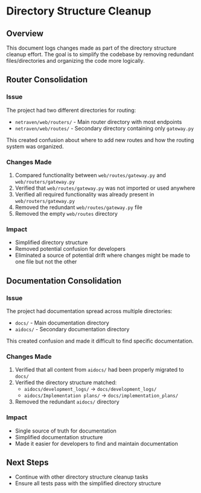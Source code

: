 # Directory Structure Cleanup

## Overview

This document logs changes made as part of the directory structure cleanup effort. The goal is to simplify the codebase by removing redundant files/directories and organizing the code more logically.

## Router Consolidation

### Issue
The project had two different directories for routing:
- `netraven/web/routers/` - Main router directory with most endpoints
- `netraven/web/routes/` - Secondary directory containing only `gateway.py`

This created confusion about where to add new routes and how the routing system was organized.

### Changes Made
1. Compared functionality between `web/routes/gateway.py` and `web/routers/gateway.py`
2. Verified that `web/routes/gateway.py` was not imported or used anywhere
3. Verified all required functionality was already present in `web/routers/gateway.py`
4. Removed the redundant `web/routes/gateway.py` file
5. Removed the empty `web/routes` directory

### Impact
- Simplified directory structure
- Removed potential confusion for developers
- Eliminated a source of potential drift where changes might be made to one file but not the other

## Documentation Consolidation

### Issue
The project had documentation spread across multiple directories:
- `docs/` - Main documentation directory
- `aidocs/` - Secondary documentation directory 

This created confusion and made it difficult to find specific documentation.

### Changes Made
1. Verified that all content from `aidocs/` had been properly migrated to `docs/`
2. Verified the directory structure matched:
   - `aidocs/development_logs/` → `docs/development_logs/`
   - `aidocs/Implementation plans/` → `docs/implementation_plans/`
3. Removed the redundant `aidocs/` directory

### Impact
- Single source of truth for documentation
- Simplified documentation structure
- Made it easier for developers to find and maintain documentation

## Next Steps
- Continue with other directory structure cleanup tasks
- Ensure all tests pass with the simplified directory structure 